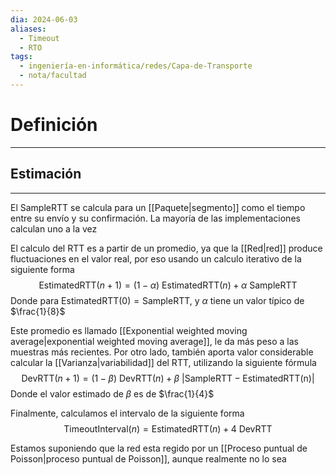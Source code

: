 ```yaml
---
dia: 2024-06-03
aliases:
  - Timeout
  - RTO
tags:
  - ingeniería-en-informática/redes/Capa-de-Transporte
  - nota/facultad
---
```

# Definición
---


## Estimación
---
El $\text{SampleRTT}$ se calcula para un [[Paquete|segmento]] como el tiempo entre su envío y su confirmación. La mayoría de las implementaciones calculan uno a la vez

El calculo del RTT es a partir de un promedio, ya que la [[Red|red]] produce fluctuaciones en el valor real, por eso usando un calculo iterativo de la siguiente forma $$ \text{EstimatedRTT}(n + 1) = (1 - \alpha) ~ \text{EstimatedRTT}(n) + \alpha ~ \text{SampleRTT} $$
Donde para $\text{EstimatedRTT}(0) = \text{SampleRTT}$, y $\alpha$ tiene un valor típico de $\frac{1}{8}$

Este promedio es llamado [[Exponential weighted moving average|exponential weighted moving average]], le da más peso a las muestras más recientes. Por otro lado, también aporta valor considerable calcular la [[Varianza|variabilidad]] del RTT, utilizando la siguiente fórmula $$ \text{DevRTT}(n + 1) = (1 - \beta) ~ \text{DevRTT}(n) + \beta ~ \lvert \text{SampleRTT} - \text{EstimatedRTT(n)} \rvert $$
Donde el valor estimado de $\beta$ es de $\frac{1}{4}$

Finalmente, calculamos el intervalo de la siguiente forma $$ \text{TimeoutInterval}(n) = \text{EstimatedRTT}(n) + 4 ~ \text{DevRTT} $$

Estamos suponiendo que la red esta regido por un [[Proceso puntual de Poisson|proceso puntual de Poisson]], aunque realmente no lo sea